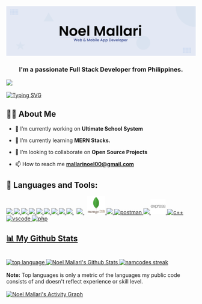 
<img src="./assets/banner.png">

<h3 align="center">I'm a passionate Full Stack Developer from Philippines.</h3>

<a href="https://github.com/Meghna-DAS/github-profile-views-counter">
    <img src="https://komarev.com/ghpvc/?username=namcodes">
</a>
<br/>

[![Typing SVG](https://readme-typing-svg.herokuapp.com?lines=Nice+to+meet+you...;Open-Source+Developer;Cyber+Security+Researcher;Pinoy+web+%26+mobile+app+Developer)](https://git.io/typing-svg)
## 🙋‍♂️ About Me

- 🔭 I’m currently working on **Ultimate School System**

- 🌱 I’m currently learning **MERN Stacks.**

- 👯 I’m looking to collaborate on **Open Source Projects**

<!-- 👨‍💻 All of my projects are available at **[My Projects Collections](https://facebook.com)**-->

- 📫 How to reach me **mallarinoel00@gmail.com**

## 🚀 Languages and Tools:
<p align="left">
   <a href="https://www.java.com" target="_blank"> <img src="https://img.icons8.com/color/48/000000/java-coffee-cup-logo.png"/> </a>
    <a href="https://reactjs.org/" target="_blank"> <img src="https://img.icons8.com/color/48/000000/react-native.png"/> </a>
    <a href="https://spring.io/projects/spring-boot" target="_blank"> <img src="https://img.icons8.com/color/48/000000/spring-logo.png"/> </a> 
    <a href="https://developer.mozilla.org/en-US/docs/Web/JavaScript" target="_blank"> <img src="https://img.icons8.com/color/48/000000/javascript.png"/> </a> 
    <a href="https://www.w3.org/html/" target="_blank"> <img src="https://img.icons8.com/color/48/000000/html-5.png"/> </a> 
    <a href="https://www.w3schools.com/css/" target="_blank"> <img src="https://img.icons8.com/color/48/000000/css3.png"/> </a> 
    <a href="https://getbootstrap.com" target="_blank"> <img src="https://img.icons8.com/color/48/000000/bootstrap.png"/> </a> 
    <a href="https://www.python.org" target="_blank"> <img src="https://img.icons8.com/color/48/000000/python.png"/> </a> 
    <a style="padding-right:8px;" href="https://nodejs.org" target="_blank"> <img src="https://img.icons8.com/color/48/000000/nodejs.png"/> </a> 
    <a style="padding-right:8px;" href="https://www.mysql.com/" target="_blank"> <img src="https://img.icons8.com/fluent/50/000000/mysql-logo.png"/> </a>
    <a href="https://www.mongodb.com/" target="_blank"> <img src="https://raw.githubusercontent.com/devicons/devicon/master/icons/mongodb/mongodb-original-wordmark.svg" alt="mongodb" width="48" height="48"/> </a> 
    <a href="https://firebase.google.com/" target="_blank"> <img src="https://img.icons8.com/color/48/000000/firebase.png"/> </a> 
    <a href="https://postman.com" target="_blank"> <img src="https://www.vectorlogo.zone/logos/getpostman/getpostman-icon.svg" alt="postman" width="45" height="45"/> </a>   
    <a href="https://git-scm.com/" target="_blank"> <img src="https://img.icons8.com/color/48/000000/git.png"/> </a>
    <a href="https://expressjs.com" target="_blank"> <img src="https://raw.githubusercontent.com/devicons/devicon/master/icons/express/express-original-wordmark.svg" alt="express" width="40" height="40"/> </a>
  <a href="https://cplusplus.com/" target="_blank"><img src="https://imgs.search.brave.com/dPvU85gATgtr4mMF2du--Rx3zwl8sze5U3TwQDAOpD8/rs:fit:560:320:1/g:ce/aHR0cHM6Ly91cGxv/YWQud2lraW1lZGlh/Lm9yZy93aWtpcGVk/aWEvY29tbW9ucy90/aHVtYi8xLzE4L0lT/T19DJTJCJTJCX0xv/Z28uc3ZnLzUxMnB4/LUlTT19DJTJCJTJC/X0xvZ28uc3ZnLnBu/Zw" alt="c++" width="40" height="40"/></a>
  <a href="https://code.visualstudio.com/Download" target="_blank"> <img src="https://user-images.githubusercontent.com/674621/71187801-14e60a80-2280-11ea-94c9-e56576f76baf.png"  alt="vscode" width="40" height="40" />
  <a href="https://php.net" target="_blank"> <img src="https://www.php.net/images/logos/php-logo-white.svg"  alt="php" width="40" height="40" />
</p>
  
  


## 📊 My Github Stats

  <br/>
 <a href="https://github-readme-stats.vercel.app/api/top-langs/?username=namcodes&langs_count=15&count_private=true&layout=compact&theme=black-ice&hide_border=true&stroke=0000&background=060A0CD0">
<img alt="top language" src="https://github-readme-stats.vercel.app/api/top-langs/?username=namcodes&langs_count=20&count_private=true&layout=compact&theme=black-ice&hide_border=true&stroke=0000&bg_color=060A0CD0"/>
</a>
<a href="[https://github.com/namcodes/github-readme-stats](https://github-readme-stats.vercel.app/api?username=namcodes&langs_count=15&show_icons=true&count_private=true&theme=black-ice&hide_border=true&stroke=0000&bg_color=060A0CD0)">
<img alt="Noel Mallari's Github Stats" src="https://github-readme-stats.vercel.app/api?username=namcodes&langs_count=15&show_icons=true&count_private=true&theme=black-ice&hide_border=true&stroke=0000&bg_color=060A0CD0" />
</a><a href="https://github.com/namcodes/github-readme-streak-stats">
    <img alt="namcodes streak" src="https://github-readme-streak-stats.herokuapp.com/?user=namcodes&theme=black-ice&hide_border=true&stroke=0000&background=060A0CD0"/>
</a>

<br/>
<br/>
  <b>Note:</b> Top languages is only a metric of the languages my public code consists of and doesn't reflect experience or skill level.
<br/>
<br/>
<a href="https://github.com/namcodes/github-readme-activity-graph"><img alt="Noel Mallari's Activity Graph" src="https://activity-graph.herokuapp.com/graph?username=namcodes&bg_color=0D1117&theme=black-ice&color=5BCDEC&line=5BCDEC&point=FFFFFF&hide_border=true" /></a>

<br/>
